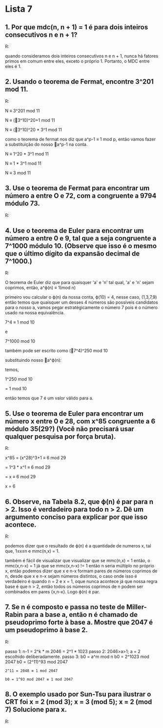 # Lista 7

## 1. Por que mdc(n, n + 1) = 1 é para dois inteiros consecutivos n e n + 1?

  R: 
    
   quando consideramos dois inteiros consecutivos n e n + 1, nunca há fatores primos em comum entre eles, exceto o próprio 1. Portanto, o MDC entre eles é 1.

## 2. Usando o teorema de Fermat, encontre 3^201 mod 11.

  R:

   N ≡ 3^201 mod 11
   
   N ≡ (:red_circle:3^10)^20+1 mod 11
   
   N ≡ (:red_circle:3^10)^20 * 3^1 mod 11

   como o teorema de fermat nos diz que a^p-1 ≡ 1 mod p, então vamos fazer a substituição do nosso :red_circle:a^p-1 na conta.

   N ≡ 1^20 * 3^1 mod 11
   
   N ≡ 1 * 3^1 mod 11
   
   N ≡ 3 mod 11

## 3. Use o teorema de Fermat para encontrar um número a entre O e 72, com a congruente a 9794 módulo 73.

  R:

  

## 4. Use o teorema de Euler para encontrar um número a entre 0 e 9, tal que a seja congruente a 7^1000 módulo 10. (Observe que isso é o mesmo que o último dígito da expansão decimal de 7^1000.)

  R:

  O teorema de Euler diz que para quaisquer 'a' e 'n' tal qual, 'a' e 'n' sejam coprimos, então, a^ϕ(n) ≡ 1(mod n)

  primeiro vou calcular o ϕ(n) da nossa conta, ϕ(10) = 4, nesse caso, (1,3,7,9) então temos que quaisquer um desses 4 números são possíveis candidatos para o nosso a, vamos pegar estratégicamente o número 7 pois é o número usado na nossa equivalência.

  7^4 ≡ 1 mod 10

  e

  7^1000 mod 10

  também pode ser escrito como (:red_circle:7^4)^250 mod 10

  substituindo nosso :red_circle:a^ϕ(n):
  
  temos,  
  
  1^250 mod 10

  = 1 mod 10

  então temos que 7 é um valor válido para a.
    

## 5. Use o teorema de Euler para encontrar um número x entre 0 e 28, com x^85 congruente a 6 módulo 35(29?) (Você não precisará usar qualquer pesquisa por força bruta).

  R:  

  x^85 = (x^28)^3+1 ≡ 6 mod 29

  = 1^3 * x^1 ≡ 6 mod 29

  = x ≡ 6 mod 29

  x = 6

## 6. Observe, na Tabela 8.2, que ϕ(n) é par para n > 2. Isso é verdadeiro para todo n > 2. Dê um argumento conciso para explicar por que isso acontece.

  R:  

  podemos dizer que o resultado de ϕ(n) é a quantidade de numeros x, tal que, 1≤x≤n e mmc(n,x) = 1.

  também é fácil de visualizar que visualizar que se mmc(n,x) = 1 então, o mmc(x,n-x) = 1 já que se mmc(x,n-x) != 1 então n seria múltiplo no próprio x, então podemos dizer que x e n-x formam pares de números coprimos de n, desde que x e n-x sejam números distintos, o caso onde isso é verdadeiro é quando n = 2 e x = 1, oque nunca acontece já que nossa regra base é que n > 2, então todos os números coprimos de n podem ser combinados em pares {x,n-x}. Logo ϕ(n) é par.

## 7. Se n é composto e passa no teste de Miller-Rabin para a base a, então n é chamado de pseudoprimo forte à base a. Mostre que 2047 é um pseudoprimo à base 2.

  R:  
  
  passo 1:
    n-1 = 2^k * m
    2046 = 2^1 * 1023
  passo 2:
    2046>a>1; a = 2 escolhido deliberadamente.
  passo 3:
    b0 = a^m mod n
    b0 = 2^1023 mod 2047
    b0 = (2^11)^93 mod 2047

    2^11 = 2048 ≡ 1 mod 2047

    b0 = 1^93 mod 2047 ≡ 1 mod 2047

## 8. O exemplo usado por Sun-Tsu para ilustrar o CRT foi x = 2 (mod 3); x = 3 (mod 5); x = 2 (mod 7) Solucione para x.

R:  
  